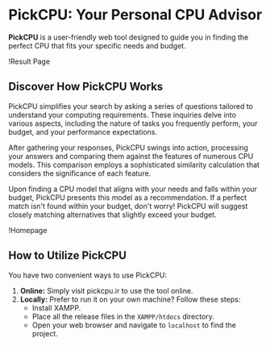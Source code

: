 # **PickCPU: Your Personal CPU Advisor**

**PickCPU** is a user-friendly web tool designed to guide you in finding the perfect CPU that fits your specific needs and budget. 

!Result Page

## **Discover How PickCPU Works**

PickCPU simplifies your search by asking a series of questions tailored to understand your computing requirements. These inquiries delve into various aspects, including the nature of tasks you frequently perform, your budget, and your performance expectations.

After gathering your responses, PickCPU swings into action, processing your answers and comparing them against the features of numerous CPU models. This comparison employs a sophisticated similarity calculation that considers the significance of each feature.

Upon finding a CPU model that aligns with your needs and falls within your budget, PickCPU presents this model as a recommendation. If a perfect match isn't found within your budget, don't worry! PickCPU will suggest closely matching alternatives that slightly exceed your budget.

!Homepage

## **How to Utilize PickCPU**

You have two convenient ways to use PickCPU:

1. **Online:** Simply visit pickcpu.ir to use the tool online.
2. **Locally:** Prefer to run it on your own machine? Follow these steps:
    - Install XAMPP.
    - Place all the release files in the `XAMPP/htdocs` directory.
    - Open your web browser and navigate to `localhost` to find the project.

